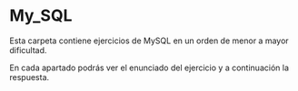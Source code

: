 # My_SQL

Esta carpeta contiene ejercicios de MySQL en un orden de menor a mayor dificultad.

En cada apartado podrás ver el enunciado del ejercicio y a continuación la respuesta.
